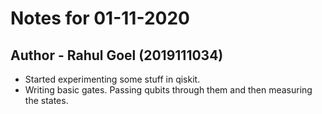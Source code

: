 # Notes for 01-11-2020
## Author - Rahul Goel (2019111034)

- Started experimenting some stuff in qiskit.
- Writing basic gates. Passing qubits through them and then measuring the states.
